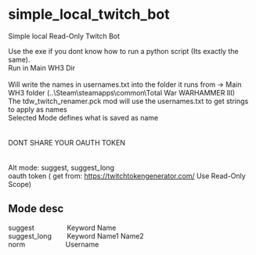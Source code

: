 # simple_local_twitch_bot

Simple local Read-Only Twitch Bot <br />

Use the exe if you dont know how to run a python script (Its exactly the same). <br />
Run in Main WH3 Dir <br />
 <br />
Will write the names in usernames.txt into the folder it runs from -> Main WH3 folder (..\Steam\steamapps\common\Total War WARHAMMER III) <br />
The tdw_twitch_renamer.pck mod will use the usernames.txt to get strings to apply as names  <br />
Selected Mode defines what is saved as name  <br />
<br /> <br />
DONT SHARE YOUR OAUTH TOKEN <br />
 <br /><br />
Alt mode: suggest, suggest_long <br />
oauth token ( get from: https://twitchtokengenerator.com/ Use Read-Only Scope) <br />

## Mode desc <br />
suggest &nbsp;&nbsp;&nbsp;&nbsp;&nbsp;&nbsp;&nbsp;&nbsp;&nbsp;&nbsp;&nbsp;&nbsp;&nbsp;&nbsp;&nbsp; Keyword Name <br />
suggest_long &nbsp;&nbsp;&nbsp;&nbsp;&nbsp;&nbsp; Keyword Name1 Name2  <br />
norm &nbsp;&nbsp;&nbsp;&nbsp;&nbsp;&nbsp;&nbsp;&nbsp;&nbsp;&nbsp;&nbsp;&nbsp;&nbsp;&nbsp;&nbsp;&nbsp;&nbsp;&nbsp;&nbsp; Username <br />
